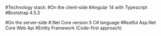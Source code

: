 #Technology stack:
#On the client-side
#Angular 14 with Typescript
#Bootstrap 4.5.3


#On the server-side
#.Net Core version 5 C# language
#Restful Asp.Net Core Web Api
#Entity Framework (Code-first approach)
